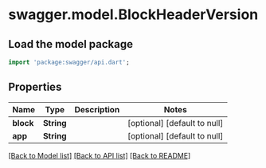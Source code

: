 # swagger.model.BlockHeaderVersion

## Load the model package
```dart
import 'package:swagger/api.dart';
```

## Properties
Name | Type | Description | Notes
------------ | ------------- | ------------- | -------------
**block** | **String** |  | [optional] [default to null]
**app** | **String** |  | [optional] [default to null]

[[Back to Model list]](../README.md#documentation-for-models) [[Back to API list]](../README.md#documentation-for-api-endpoints) [[Back to README]](../README.md)


